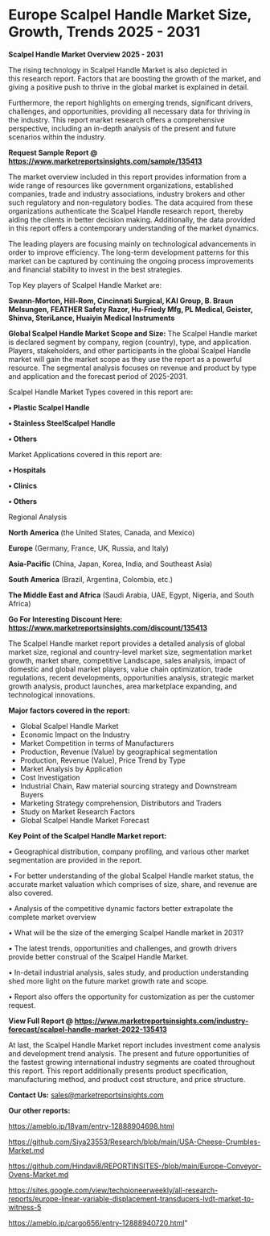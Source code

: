  # Europe Scalpel Handle Market Size, Growth, Trends 2025 - 2031

<Strong> Scalpel Handle Market Overview 2025 - 2031</strong>

The rising technology in Scalpel Handle Market is also depicted in this research report. Factors that are boosting the growth of the market, and giving a positive push to thrive in the global market is explained in detail.

Furthermore, the report highlights on emerging trends, significant drivers, challenges, and opportunities, providing all necessary data for thriving in the industry. This report market research offers a comprehensive perspective, including an in-depth analysis of the present and future scenarios within the industry.

<strong>Request Sample Report @ <a href=https://www.marketreportsinsights.com/sample/135413>https://www.marketreportsinsights.com/sample/135413</a></strong>

The market overview included in this report provides information from a wide range of resources like government organizations, established companies, trade and industry associations, industry brokers and other such regulatory and non-regulatory bodies. The data acquired from these organizations authenticate the Scalpel Handle research report, thereby aiding the clients in better decision making. Additionally, the data provided in this report offers a contemporary understanding of the market dynamics.

The leading players are focusing mainly on technological advancements in order to improve efficiency. The long-term development patterns for this market can be captured by continuing the ongoing process improvements and financial stability to invest in the best strategies.

Top Key players of Scalpel Handle Market are:

<strong>Swann-Morton, Hill-Rom, Cincinnati Surgical, KAI Group, B. Braun Melsungen, FEATHER Safety Razor, Hu-Friedy Mfg, PL Medical, Geister, Shinva, SteriLance, Huaiyin Medical Instruments</strong>

<strong><b>Global Scalpel Handle Market Scope and Size:</b></strong>
The Scalpel Handle market is declared segment by company, region (country), type, and application. Players, stakeholders, and other participants in the global Scalpel Handle market will gain the market scope as they use the report as a powerful resource. The segmental analysis focuses on revenue and product by type and application and the forecast period of 2025-2031.

Scalpel Handle Market Types covered in this report are:

<strong>• Plastic Scalpel Handle

• Stainless SteelScalpel Handle

• Others</strong>

Market Applications covered in this report are:

<strong>• Hospitals

• Clinics

• Others</strong> 

Regional Analysis

<strong>North America</strong> (the United States, Canada, and Mexico)

<strong>Europe</strong> (Germany, France, UK, Russia, and Italy)

<strong>Asia-Pacific</strong> (China, Japan, Korea, India, and Southeast Asia)

<strong>South America</strong> (Brazil, Argentina, Colombia, etc.)

<strong>The Middle East and Africa</strong> (Saudi Arabia, UAE, Egypt, Nigeria, and South Africa)

<strong>Go For Interesting Discount Here: <a href=https://www.marketreportsinsights.com/discount/135413>https://www.marketreportsinsights.com/discount/135413</a></strong>

The Scalpel Handle market report provides a detailed analysis of global market size, regional and country-level market size, segmentation market growth, market share, competitive Landscape, sales analysis, impact of domestic and global market players, value chain optimization, trade regulations, recent developments, opportunities analysis, strategic market growth analysis, product launches, area marketplace expanding, and technological innovations.

<strong><b>Major factors covered in the report:</b></strong>
<ul>
  <li>Global Scalpel Handle Market </li>
  <li>Economic Impact on the Industry</li>
  <li>Market Competition in terms of Manufacturers</li>
  <li>Production, Revenue (Value) by geographical segmentation</li>
  <li>Production, Revenue (Value), Price Trend by Type</li>
  <li>Market Analysis by Application</li>
  <li>Cost Investigation</li>
  <li>Industrial Chain, Raw material sourcing strategy and Downstream Buyers</li>
  <li>Marketing Strategy comprehension, Distributors and Traders</li>
  <li>Study on Market Research Factors</li>
  <li>Global Scalpel Handle Market Forecast</li>
</ul>

<strong><b>Key Point of the Scalpel Handle Market report:</b></strong>

• Geographical distribution, company profiling, and various other market segmentation are provided in the report.

• For better understanding of the global Scalpel Handle market status, the accurate market valuation which comprises of size, share, and revenue are also covered.

• Analysis of the competitive dynamic factors better extrapolate the complete market overview

• What will be the size of the emerging Scalpel Handle market in 2031?

• The latest trends, opportunities and challenges, and growth drivers provide better construal of the Scalpel Handle Market.

• In-detail industrial analysis, sales study, and production understanding shed more light on the future market growth rate and scope.

• Report also offers the opportunity for customization as per the customer request.

<strong><b>View Full Report @ <a href=https://www.marketreportsinsights.com/industry-forecast/scalpel-handle-market-2022-135413>https://www.marketreportsinsights.com/industry-forecast/scalpel-handle-market-2022-135413</a></b></strong>


At last, the Scalpel Handle Market report includes investment come analysis and development trend analysis. The present and future opportunities of the fastest growing international industry segments are coated throughout this report. This report additionally presents product specification, manufacturing method, and product cost structure, and price structure.

<strong>Contact Us:</strong>
sales@marketreportsinsights.com

<strong>Our other reports:</strong>

<a href=https://ameblo.jp/18yam/entry-12888904698.html>https://ameblo.jp/18yam/entry-12888904698.html</a>

<a href=https://github.com/Siya23553/Research/blob/main/USA-Cheese-Crumbles-Market.md>https://github.com/Siya23553/Research/blob/main/USA-Cheese-Crumbles-Market.md</a>

<a href=https://github.com/Hindavi8/REPORTINSITES-/blob/main/Europe-Conveyor-Ovens-Market.md>https://github.com/Hindavi8/REPORTINSITES-/blob/main/Europe-Conveyor-Ovens-Market.md</a>

<a href=https://sites.google.com/view/techpioneerweekly/all-research-reports/europe-linear-variable-displacement-transducers-lvdt-market-to-witness-5>https://sites.google.com/view/techpioneerweekly/all-research-reports/europe-linear-variable-displacement-transducers-lvdt-market-to-witness-5</a>

<a href=https://ameblo.jp/cargo656/entry-12888940720.html>https://ameblo.jp/cargo656/entry-12888940720.html</a>"
